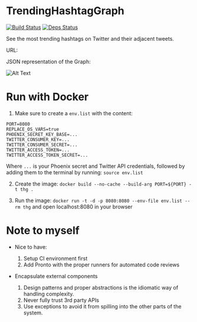 # TrendingHashtagGraph
[![Build Status](https://travis-ci.org/robinsalehjan/trendinghashtaggraph.svg?branch=master)](https://travis-ci.org/robinsalehjan/trendinghashtaggraph)
[![Deps Status](https://beta.hexfaktor.org/badge/all/github/robinsjdotcom/TrendingHashtagGraph.svg)](https://beta.hexfaktor.org/github/robinsjdotcom/TrendingHashtagGraph)

See the most trending hashtags on Twitter and their adjacent tweets.

URL:

JSON representation of the Graph:

![Alt Text](https://github.com/robinsjdotcom/trendinghashtaggraph/blob/master/example.gif)

# Run with Docker

1. Make sure to create a `env.list` with the content:
```
PORT=8080
REPLACE_OS_VARS=true
PHOENIX_SECRET_KEY_BASE=...
TWITTER_CONSUMER_KEY=...
TWITTER_CONSUMER_SECRET=...
TWITTER_ACCESS_TOKEN=...
TWITTER_ACCESS_TOKEN_SECRET=...
```

Where `...` is your Phoenix secret and Twitter API credentials, followed by adding them to the terminal by running: `source env.list`

2. Create the image: `docker build --no-cache --build-arg PORT=${PORT} -t thg .`

3. Run the image: `docker run -t -d -p 8080:8080 --env-file env.list --rm thg`
   and open localhost:8080 in your browser

# Note to myself

- Nice to have:
  1. Setup CI environment first
  2. Add Pronto with the proper runners for automated code reviews

- Encapsulate external components
  1. Design patterns and proper abstractions is the idiomatic way of handling complexity.
  2. Never fully trust 3rd party APIs
  3. Use exceptions to avoid it from spilling into the other parts of the system.